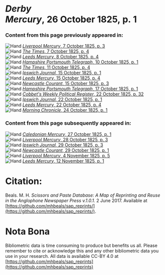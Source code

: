 # *Derby Mercury*, 26 October 1825, p. 1  
  
### Content from this page previously appeared in:  
![Hand](http://scissorsandpaste.net/wp-content/uploads/2017/06/smallhandpointer.png) [*Liverpool Mercury*, 7 October 1825, p. 3](https://mhbeals.github.io/sap_html/Liverpool-Mercury/Liverpool-Mercury-7-October-1825-p-3)  
![Hand](http://scissorsandpaste.net/wp-content/uploads/2017/06/smallhandpointer.png) [*The Times*, 7 October 1825, p. 4](https://mhbeals.github.io/sap_html/The-Times/The-Times-7-October-1825-p-4)  
![Hand](http://scissorsandpaste.net/wp-content/uploads/2017/06/smallhandpointer.png) [*Leeds Mercury*, 8 October 1825, p. 4](https://mhbeals.github.io/sap_html/Leeds-Mercury/Leeds-Mercury-8-October-1825-p-4)  
![Hand](http://scissorsandpaste.net/wp-content/uploads/2017/06/smallhandpointer.png) [*Hampshire Portsmouth Telegraph*, 10 October 1825, p. 1](https://mhbeals.github.io/sap_html/Hampshire-Portsmouth-Telegraph/Hampshire-Portsmouth-Telegraph-10-October-1825-p-1)  
![Hand](http://scissorsandpaste.net/wp-content/uploads/2017/06/smallhandpointer.png) [*The Times*, 11 October 1825, p. 4](https://mhbeals.github.io/sap_html/The-Times/The-Times-11-October-1825-p-4)  
![Hand](http://scissorsandpaste.net/wp-content/uploads/2017/06/smallhandpointer.png) [*Ipswich Journal*, 15 October 1825, p. 1](https://mhbeals.github.io/sap_html/Ipswich-Journal/Ipswich-Journal-15-October-1825-p-1)  
![Hand](http://scissorsandpaste.net/wp-content/uploads/2017/06/smallhandpointer.png) [*Leeds Mercury*, 15 October 1825, p. 4](https://mhbeals.github.io/sap_html/Leeds-Mercury/Leeds-Mercury-15-October-1825-p-4)  
![Hand](http://scissorsandpaste.net/wp-content/uploads/2017/06/smallhandpointer.png) [*Newcastle Courant*, 15 October 1825, p. 3](https://mhbeals.github.io/sap_html/Newcastle-Courant/Newcastle-Courant-15-October-1825-p-3)  
![Hand](http://scissorsandpaste.net/wp-content/uploads/2017/06/smallhandpointer.png) [*Hampshire Portsmouth Telegraph*, 17 October 1825, p. 1](https://mhbeals.github.io/sap_html/Hampshire-Portsmouth-Telegraph/Hampshire-Portsmouth-Telegraph-17-October-1825-p-1)  
![Hand](http://scissorsandpaste.net/wp-content/uploads/2017/06/smallhandpointer.png) [*Cobbet's Weekly Political Register*, 22 October 1825, p. 32](https://mhbeals.github.io/sap_html/Cobbet's-Weekly-Political-Register/Cobbet's-Weekly-Political-Register-22-October-1825-p-32)  
![Hand](http://scissorsandpaste.net/wp-content/uploads/2017/06/smallhandpointer.png) [*Ipswich Journal*, 22 October 1825, p. 1](https://mhbeals.github.io/sap_html/Ipswich-Journal/Ipswich-Journal-22-October-1825-p-1)  
![Hand](http://scissorsandpaste.net/wp-content/uploads/2017/06/smallhandpointer.png) [*Leeds Mercury*, 22 October 1825, p. 4](https://mhbeals.github.io/sap_html/Leeds-Mercury/Leeds-Mercury-22-October-1825-p-4)  
![Hand](http://scissorsandpaste.net/wp-content/uploads/2017/06/smallhandpointer.png) [*Morning Chronicle*, 24 October 1825, p. 1](https://mhbeals.github.io/sap_html/Morning-Chronicle/Morning-Chronicle-24-October-1825-p-1)  
  
### Content from this page subsequently appeared in:  
![Hand](http://scissorsandpaste.net/wp-content/uploads/2017/06/smallhandpointer.png) [*Caledonian Mercury*, 27 October 1825, p. 1](https://mhbeals.github.io/sap_html/Caledonian-Mercury/Caledonian-Mercury-27-October-1825-p-1)  
![Hand](http://scissorsandpaste.net/wp-content/uploads/2017/06/smallhandpointer.png) [*Liverpool Mercury*, 28 October 1825, p. 3](https://mhbeals.github.io/sap_html/Liverpool-Mercury/Liverpool-Mercury-28-October-1825-p-3)  
![Hand](http://scissorsandpaste.net/wp-content/uploads/2017/06/smallhandpointer.png) [*Ipswich Journal*, 29 October 1825, p. 3](https://mhbeals.github.io/sap_html/Ipswich-Journal/Ipswich-Journal-29-October-1825-p-3)  
![Hand](http://scissorsandpaste.net/wp-content/uploads/2017/06/smallhandpointer.png) [*Newcastle Courant*, 29 October 1825, p. 1](https://mhbeals.github.io/sap_html/Newcastle-Courant/Newcastle-Courant-29-October-1825-p-1)  
![Hand](http://scissorsandpaste.net/wp-content/uploads/2017/06/smallhandpointer.png) [*Liverpool Mercury*, 4 November 1825, p. 5](https://mhbeals.github.io/sap_html/Liverpool-Mercury/Liverpool-Mercury-4-November-1825-p-5)  
![Hand](http://scissorsandpaste.net/wp-content/uploads/2017/06/smallhandpointer.png) [*Leeds Mercury*, 12 November 1825, p. 1](https://mhbeals.github.io/sap_html/Leeds-Mercury/Leeds-Mercury-12-November-1825-p-1)  


# Citation: 

Beals. M. H. *Scissors and Paste Database: A Map of Reprinting and Reuse in the Anglophone Newspaper Press v.1.0.1.* 2 June 2017. Available at [https://github.com/mhbeals/sap_reprints/](https://github.com/mhbeals/sap_reprints/). 

# Nota Bona

Bibliometric data is time consuming to produce but benefits us all. Please remember to cite or acknowledge this and any other bibliometric data you use in your research. All data is available CC-BY 4.0 at [https://github.com/mhbeals/sap_reprints](https://github.com/mhbeals/sap_reprints)